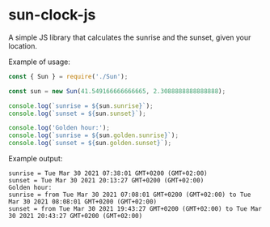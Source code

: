 # sun-clock-js

A simple JS library that calculates the sunrise and the sunset, given your location.

Example of usage:

```js
const { Sun } = require('./Sun');

const sun = new Sun(41.549166666666665, 2.3088888888888888);

console.log(`sunrise = ${sun.sunrise}`);
console.log(`sunset = ${sun.sunset}`);

console.log('Golden hour:');
console.log(`sunrise = ${sun.golden.sunrise}`);
console.log(`sunset = ${sun.golden.sunset}`);
```

Example output:

```
sunrise = Tue Mar 30 2021 07:38:01 GMT+0200 (GMT+02:00)
sunset = Tue Mar 30 2021 20:13:27 GMT+0200 (GMT+02:00)
Golden hour:
sunrise = from Tue Mar 30 2021 07:08:01 GMT+0200 (GMT+02:00) to Tue Mar 30 2021 08:08:01 GMT+0200 (GMT+02:00)
sunset = from Tue Mar 30 2021 19:43:27 GMT+0200 (GMT+02:00) to Tue Mar 30 2021 20:43:27 GMT+0200 (GMT+02:00)
```
